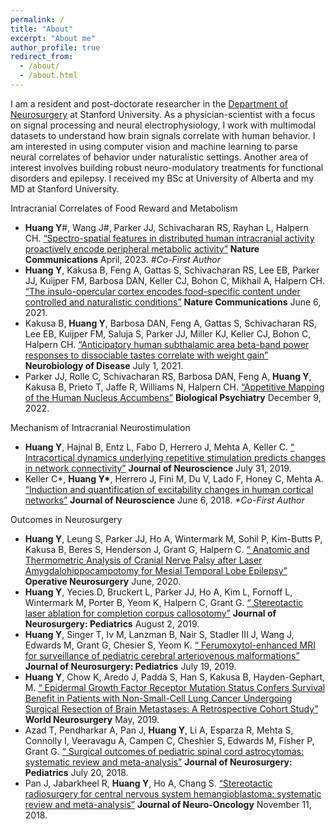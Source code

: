 ```yaml
---
permalink: /
title: "About"
excerpt: "About me"
author_profile: true
redirect_from:
  - /about/
  - /about.html
---
```


I am a resident and post-doctorate researcher in the <a href="https://dura.stanford.edu/residents/yuhao-huang.html">Department of Neurosurgery</a> at Stanford University. As a physician-scientist with a focus on signal processing and neural electrophysiology, I work with multimodal datasets to understand how brain signals correlate with human behavior. I am interested in using computer vision and machine learning to parse neural correlates of behavior under naturalistic settings. Another area of interest involves building robust neuro-modulatory treatments for functional disorders and epilepsy. I received my BSc at University of Alberta and my MD at Stanford University. 


Intracranial Correlates of Food Reward and Metabolism
* <b>Huang Y</b>#, Wang J#, Parker JJ, Schivacharan RS, Rayhan L, Halpern CH.  <a href="https://www.nature.com/ncomms">“Spectro-spatial features in distributed human intracranial activity proactively encode peripheral metabolic activity”</a>  <b> Nature Communications</b> April, 2023. <i>#Co-First Author</i>
* <b>Huang Y</b>, Kakusa B, Feng A, Gattas S, Schivacharan RS, Lee EB, Parker JJ, Kuijper FM, Barbosa DAN, Keller CJ, Bohon C, Mikhail A, Halpern CH.  <a href="https://www.nature.com/articles/s41467-021-23885-4">“The insulo-opercular cortex encodes food-specific content under controlled and naturalistic conditions”</a>  <b> Nature Communications</b> June 6, 2021.
* Kakusa B, <b>Huang Y</b>, Barbosa DAN, Feng A, Gattas S, Schivacharan RS, Lee EB, Kuijper FM, Saluja S, Parker JJ, Miller KJ, Keller CJ, Bohon C, Halpern CH.  <a href="https://www.sciencedirect.com/science/article/pii/S0969996121000978">“Anticipatory human subthalamic area beta-band power responses to dissociable tastes correlate with weight gain”</a>  <b> Neurobiology of Disease</b> July 1, 2021.
* Parker JJ, Rolle C, Schivacharan RS, Barbosa DAN, Feng A, <b>Huang Y</b>, Kakusa B, Prieto T, Jaffe R, Williams N, Halpern CH.  <a href="https://www.biologicalpsychiatryjournal.com/article/S0006-3223(22)01598-0/fulltext">“Appetitive Mapping of the Human Nucleus Accumbens”</a>  <b> Biological Psychiatry</b> December 9, 2022.

Mechanism of Intracranial Neurostimulation
* <b>Huang Y</b>, Hajnal B, Entz L, Fabo D, Herrero J, Mehta A, Keller C.  <a href="https://www.jneurosci.org/content/39/31/6122.abstract">“	Intracortical dynamics underlying repetitive stimulation predicts changes in network connectivity”</a>  <b> Journal of Neuroscience</b> July 31, 2019.
* Keller C*, <b>Huang Y*</b>, Herrero J, Fini M, Du V, Lado F, Honey C, Mehta A.  <a href="https://www.jneurosci.org/content/38/23/5384.short">“Induction and quantification of excitability changes in human cortical networks”</a>  <b> Journal of Neuroscience</b> June 6, 2018. <i>*Co-First Author</i>

Outcomes in Neurosurgery
* <b>Huang Y</b>, Leung S, Parker JJ, Ho A, Wintermark M, Sohil P, Kim-Butts P, Kakusa B, Beres S, Henderson J, Grant G, Halpern C.  <a href="https://journals.lww.com/onsonline/pages/articleviewer.aspx?year=2020&issue=06000&article=00016&type=Fulltext">“	Anatomic and Thermometric Analysis of Cranial Nerve Palsy after Laser Amygdalohippocampotomy for Mesial Temporal Lobe Epilepsy”</a>  <b> Operative Neurosurgery</b> June, 2020.
* <b>Huang Y</b>, Yecies D, Bruckert L, Parker JJ, Ho A, Kim L, Fornoff L, Wintermark M, Porter B, Yeom K, Halpern C, Grant G.  <a href="https://thejns.org/pediatrics/view/journals/j-neurosurg-pediatr/24/4/article-p433.xml">“	Stereotactic laser ablation for completion corpus callosotomy”</a>  <b> Journal of Neurosurgery: Pediatrics</b> August 2, 2019.
* <b>Huang Y</b>, Singer T, Iv M, Lanzman B, Nair S, Stadler III J, Wang J, Edwards M, Grant G, Chesier S, Yeom K.  <a href="https://thejns.org/pediatrics/view/journals/j-neurosurg-pediatr/24/4/article-p407.xml">“	Ferumoxytol-enhanced MRI for surveillance of pediatric cerebral arteriovenous malformations”</a>  <b> Journal of Neurosurgery: Pediatrics</b> July 19, 2019.
* <b>Huang Y</b>, Chow K, Aredo J, Padda S, Han S, Kakusa B, Hayden-Gephart, M.  <a href="https://www.sciencedirect.com/science/article/abs/pii/S1878875019302104">“	Epidermal Growth Factor Receptor Mutation Status Confers Survival Benefit in Patients with Non-Small-Cell Lung Cancer Undergoing Surgical Resection of Brain Metastases: A Retrospective Cohort Study”</a>  <b> World Neurosurgery</b> May, 2019.
* Azad T, Pendharkar A, Pan J,  <b>Huang Y</b>, Li A, Esparza R, Mehta S, Connolly I, Veeravagu A, Campen C, Cheshier S, Edwards M, Fisher P, Grant G.  <a href="https://thejns.org/pediatrics/view/journals/j-neurosurg-pediatr/22/4/article-p404.xml">“	Surgical outcomes of pediatric spinal cord astrocytomas: systematic review and meta-analysis”</a>  <b> Journal of Neurosurgery: Pediatrics</b> July 20, 2018.
* Pan J, Jabarkheel R, <b>Huang Y</b>, Ho A, Chang S.  <a href="https://link.springer.com/article/10.1007/s11060-017-2697-0">“Stereotactic radiosurgery for central nervous system hemangioblastoma: systematic review and meta-analysis”</a>  <b> Journal of Neuro-Oncology</b> November 11, 2018.